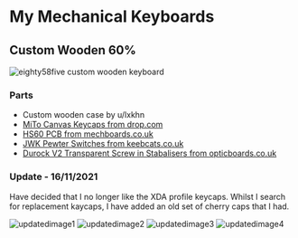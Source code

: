 # My Mechanical Keyboards

## Custom Wooden 60%

![eighty58five custom wooden keyboard](https://i.imgur.com/Ylmt6I5.jpg)

### Parts

- Custom wooden case by u/lxkhn
- [MiTo Canvas Keycaps from drop.com](https://drop.com/buy/drop-mito-xda-canvas-keycap-set)
- [HS60 PCB from mechboards.co.uk](https://mechboards.co.uk/shop/parts/hs60-hotswap-pcb/)
- [JWK Pewter Switches from keebcats.co.uk](https://keebcats.co.uk/)
- [Durock V2 Transparent Screw in Stabalisers from opticboards.co.uk](https://keebcats.co.uk/)

### Update - 16/11/2021

Have decided that I no longer like the XDA profile keycaps. Whilst I search for replacement kaycaps, I have added an old set of cherry caps that I had.

![updatedimage1](https://preview.redd.it/t04bg1ersjz71.jpg?width=4000&format=pjpg&auto=webp&s=5fa62fe321a72ca8eaacc9dbce7637ac1effd07e)
![updatedimage2](https://preview.redd.it/pbr9lafssjz71.jpg?width=4000&format=pjpg&auto=webp&s=f36a7bfeaab0135e030e750ce1cedea6ff7dce82)
![updatedimage3](https://preview.redd.it/760t3oorsjz71.jpg?width=1868&format=pjpg&auto=webp&s=b58f1089099dd895c18deef69a6f5cc9209d4648)
![updatedimage4](https://preview.redd.it/52bdiaossjz71.jpg?width=4000&format=pjpg&auto=webp&s=534994515a8112fd774e1fd0fcf842d0d15a6382)
